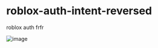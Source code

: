 # roblox-auth-intent-reversed
roblox auth frfr

![image](https://github.com/user-attachments/assets/eeaebee2-8876-4622-bda7-5c0c5925561f)
